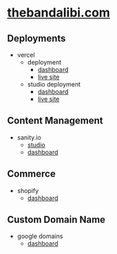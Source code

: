 # [thebandalibi.com](https://thebandalibi.com/)

## Deployments

- vercel
  - deployment
    - [dashboard](https://vercel.com/crvouga/thebandalibi-com)
    - [live site](https://thebandalibi.com/)
  - studio deployment
    - [dashboard](https://vercel.com/crvouga/the-band-alibi-studio)
    - [live site](https://studio.thebandalibi.com/)

## Content Management

- sanity.io
  - [studio](https://studio.thebandalibi.com/)
  - [dashboard](https://www.sanity.io/teams/personal/project/mswm483g)

## Commerce

- shopify
  - [dashboard](https://alibi-merch.myshopify.com/admin)

## Custom Domain Name

- google domains
  - [dashboard](https://domains.google.com/registrar/thebandalibi.com?_ga=2.199534638.1680610425.1624567054-788012307.1620263166)

